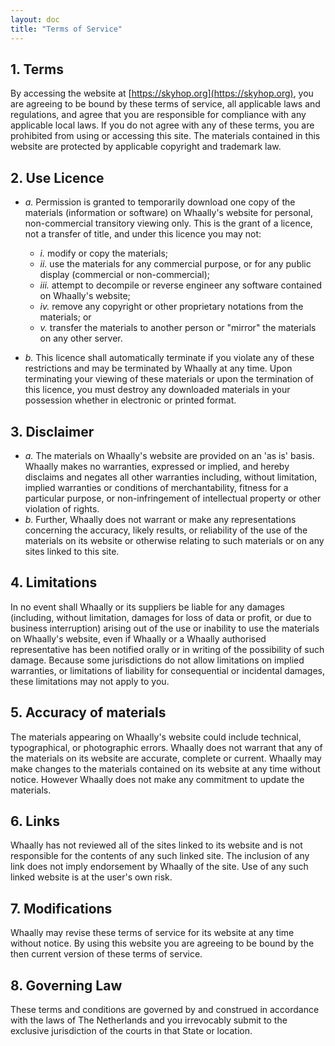 ```yaml
---
layout: doc
title: "Terms of Service"
---
```


## 1. Terms
By accessing the website at [https://skyhop.org](https://skyhop.org), you are agreeing to be bound by these terms of service, all applicable laws and regulations, and agree that you are responsible for compliance with any applicable local laws. If you do not agree with any of these terms, you are prohibited from using or accessing this site. The materials contained in this website are protected by applicable copyright and trademark law.

## 2. Use Licence

+ *a.* Permission is granted to temporarily download one copy of the materials (information or software) on Whaally's website for personal, non-commercial transitory viewing only. This is the grant of a licence, not a transfer of title, and under this licence you may not:
    + *i.* modify or copy the materials;
    + *ii.* use the materials for any commercial purpose, or for any public display (commercial or non-commercial);
    + *iii.* attempt to decompile or reverse engineer any software contained on Whaally's website;
    + *iv.* remove any copyright or other proprietary notations from the materials; or
    + *v.* transfer the materials to another person or "mirror" the materials on any other server.

+ *b.* This licence shall automatically terminate if you violate any of these restrictions and may be terminated by Whaally at any time. Upon terminating your viewing of these materials or upon the termination of this licence, you must destroy any downloaded materials in your possession whether in electronic or printed format.

## 3. Disclaimer
+ *a.* The materials on Whaally's website are provided on an 'as is' basis. Whaally makes no warranties, expressed or implied, and hereby disclaims and negates all other warranties including, without limitation, implied warranties or conditions of merchantability, fitness for a particular purpose, or non-infringement of intellectual property or other violation of rights.
+ *b.* Further, Whaally does not warrant or make any representations concerning the accuracy, likely results, or reliability of the use of the materials on its website or otherwise relating to such materials or on any sites linked to this site.

## 4. Limitations
In no event shall Whaally or its suppliers be liable for any damages (including, without limitation, damages for loss of data or profit, or due to business interruption) arising out of the use or inability to use the materials on Whaally's website, even if Whaally or a Whaally authorised representative has been notified orally or in writing of the possibility of such damage. Because some jurisdictions do not allow limitations on implied warranties, or limitations of liability for consequential or incidental damages, these limitations may not apply to you.

## 5. Accuracy of materials
The materials appearing on Whaally's website could include technical, typographical, or photographic errors. Whaally does not warrant that any of the materials on its website are accurate, complete or current. Whaally may make changes to the materials contained on its website at any time without notice. However Whaally does not make any commitment to update the materials.

## 6. Links
Whaally has not reviewed all of the sites linked to its website and is not responsible for the contents of any such linked site. The inclusion of any link does not imply endorsement by Whaally of the site. Use of any such linked website is at the user's own risk.

## 7. Modifications
Whaally may revise these terms of service for its website at any time without notice. By using this website you are agreeing to be bound by the then current version of these terms of service.

## 8. Governing Law
These terms and conditions are governed by and construed in accordance with the laws of The Netherlands and you irrevocably submit to the exclusive jurisdiction of the courts in that State or location.